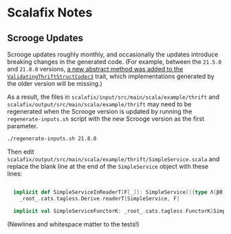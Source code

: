 # Scalafix Notes

## Scrooge Updates

Scrooge updates roughly monthly, and occasionally the updates introduce 
breaking changes in the generated code. (For example, between the `21.5.0` 
and `21.8.0` versions, [a new abstract method was added to the `ValidatingThriftStructCodec3`](https://github.com/twitter/scrooge/commit/fdb8f8f2d9cc30d6ca06b117fe7a82003f330ba8#diff-1fb7ff7b4c7a64ec907dfa620403b5b190f9829f3d5e6e0d57d07685dd53411f)
trait, which implementations generated by the older version will be missing.)

As a result, the files in `scalafix/input/src/main/scala/example/thrift` and
`scalafix/output/src/main/scala/example/thrift` may need to be regenerated when
the Scrooge version is updated by running the `regenerate-inputs.sh` script with
the new Scrooge version as the first parameter.

```bash
./regenerate-inputs.sh 21.8.0
```

Then edit `scalafix/output/src/main/scala/example/thrift/SimpleService.scala` and replace the
blank line at the end of the `SimpleService` object with these lines:

```scala

  implicit def SimpleServiceInReaderT[F[_]]: SimpleService[({type Λ[β0] = _root_.cats.data.ReaderT[F, SimpleService[F], β0]})#Λ] =
    _root_.cats.tagless.Derive.readerT[SimpleService, F]

  implicit val SimpleServiceFunctorK: _root_.cats.tagless.FunctorK[SimpleService] = _root_.cats.tagless.Derive.functorK[SimpleService]
```

(Newlines and whitespace matter to the tests!)
